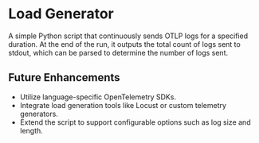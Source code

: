 # Load Generator

A simple Python script that continuously sends OTLP logs for a specified
duration. At the end of the run, it outputs the total count of logs sent to
stdout, which can be parsed to determine the number of logs sent.

## Future Enhancements

- Utilize language-specific OpenTelemetry SDKs.
- Integrate load generation tools like Locust or custom telemetry generators.
- Extend the script to support configurable options such as log size and length.
